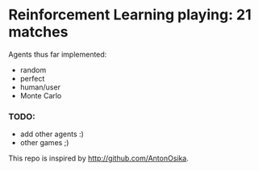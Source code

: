 # Reinforcement Learning playing: 21 matches

Agents thus far implemented:
- random
- perfect
- human/user
- Monte Carlo

### TODO:
 - add other agents :)
 - other games ;)

This repo is inspired by http://github.com/AntonOsika.

